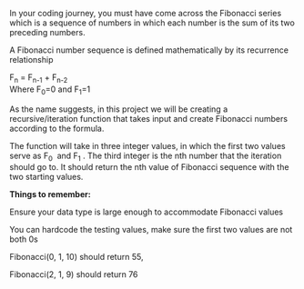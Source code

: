 In your coding journey, you must have come across the Fibonacci series which is a sequence of numbers in which each number is the sum of its two preceding numbers.

A Fibonacci number sequence is defined mathematically by its recurrence relationship

F<sub>n</sub> = F<sub>n-1</sub> + F<sub>n-2</sub>  
Where F<sub>0</sub>=0 and F<sub>1</sub>=1

As the name suggests, in this project we will be creating a recursive/iteration function that takes input and create Fibonacci numbers according to the formula.

The function will take in three integer values, in which the first two values serve as F<sub>0</sub>  and F<sub>1</sub> . The third integer is the nth number that the iteration should go to. It should return the nth value of Fibonacci sequence with the two starting values.

**Things to remember:**

Ensure your data type is large enough to accommodate Fibonacci values  

You can hardcode the testing values, make sure the first two values are not both 0s

Fibonacci(0, 1, 10) should return 55,

Fibonacci(2, 1, 9) should return 76

